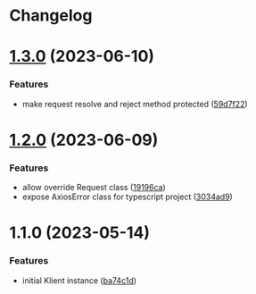# Changelog

# [1.3.0](https://github.com/klientjs/core/compare/1.2.1...1.3.0) (2023-06-10)


### Features

* make request resolve and reject method protected ([59d7f22](https://github.com/klientjs/core/commit/59d7f226af812560bdc613abaa13e0c126dca7db))

# [1.2.0](https://github.com/klientjs/core/compare/1.1.0...1.2.0) (2023-06-09)


### Features

* allow override Request class ([19196ca](https://github.com/klientjs/core/commit/19196ca9f7f0e3ba64fa6845c0824cf0370fdb56))
* expose AxiosError class for typescript project ([3034ad9](https://github.com/klientjs/core/commit/3034ad984b54055902882e0b9580fea067db0ca1))

# 1.1.0 (2023-05-14)


### Features

* initial Klient instance ([ba74c1d](https://github.com/klientjs/core/commit/ba74c1d4b8c0c46468d22c55fcfda79404f19629))